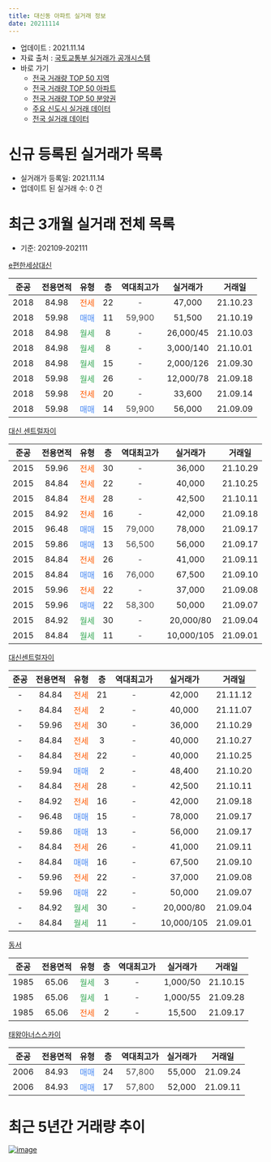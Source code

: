 ```yaml
---
title: 대신동 아파트 실거래 정보
date: 20211114
---
```


* 업데이트 : 2021.11.14
* 자료 출처 : [국토교통부 실거래가 공개시스템](http://rt.molit.go.kr)
* 바로 가기
    * [전국 거래량 TOP 50 지역](https://apt-info.github.io/apt-trade-info/tr)
    * [전국 거래량 TOP 50 아파트](https://apt-info.github.io/apt-trade-info/ta)
    * [전국 거래량 TOP 50 분양권](https://apt-info.github.io/apt-trade-info/tb)
    * [주요 신도시 실거래 데이터](https://apt-info.github.io/apt-trade-info/newtown)
    * [전국 실거래 데이터](https://apt-info.github.io/apt-trade-info/all)



<script async src="https://pagead2.googlesyndication.com/pagead/js/adsbygoogle.js"></script>
<!-- 기본광고 -->
<ins class="adsbygoogle"
     style="display:block"
     data-ad-client="ca-pub-1142216861245946"
     data-ad-slot="4805727019"
     data-ad-format="auto"
     data-full-width-responsive="true"></ins>
<script>
     (adsbygoogle = window.adsbygoogle || []).push({});
</script>


# 신규 등록된 실거래가 목록

* 실거래가 등록일: 2021.11.14
* 업데이트 된 실거래 수: 0 건




<script async src="https://pagead2.googlesyndication.com/pagead/js/adsbygoogle.js"></script>
<!-- 기본광고 -->
<ins class="adsbygoogle"
     style="display:block"
     data-ad-client="ca-pub-1142216861245946"
     data-ad-slot="4805727019"
     data-ad-format="auto"
     data-full-width-responsive="true"></ins>
<script>
     (adsbygoogle = window.adsbygoogle || []).push({});
</script>


# 최근 3개월 실거래 전체 목록
* 기준: 202109-202111


[e편한세상대신](https://search.naver.com/search.naver?query=e%ED%8E%B8%ED%95%9C%EC%84%B8%EC%83%81%EB%8C%80%EC%8B%A0)

|준공|전용면적|유형|층|역대최고가|실거래가|거래일|
|:---:|:---:|:---:|:---:|:---:|:---:|:---:|
|2018|84.98|<span style="color:#FF5A00">전세</span>|22|<span style="color:#444444">-</span>|47,000|21.10.23|
|2018|59.98|<span style="color:#4285F3">매매</span>|11|<span style="color:#444444">59,900</span>|51,500|21.10.19|
|2018|84.98|<span style="color:#34A853">월세</span>|8|<span style="color:#444444">-</span>|26,000/45|21.10.03|
|2018|84.98|<span style="color:#34A853">월세</span>|8|<span style="color:#444444">-</span>|3,000/140|21.10.01|
|2018|84.98|<span style="color:#34A853">월세</span>|15|<span style="color:#444444">-</span>|2,000/126|21.09.30|
|2018|59.98|<span style="color:#34A853">월세</span>|26|<span style="color:#444444">-</span>|12,000/78|21.09.18|
|2018|59.98|<span style="color:#FF5A00">전세</span>|20|<span style="color:#444444">-</span>|33,600|21.09.14|
|2018|59.98|<span style="color:#4285F3">매매</span>|14|<span style="color:#444444">59,900</span>|56,000|21.09.09|

[대신 센트럴자이](https://search.naver.com/search.naver?query=%EB%8C%80%EC%8B%A0+%EC%84%BC%ED%8A%B8%EB%9F%B4%EC%9E%90%EC%9D%B4)

|준공|전용면적|유형|층|역대최고가|실거래가|거래일|
|:---:|:---:|:---:|:---:|:---:|:---:|:---:|
|2015|59.96|<span style="color:#FF5A00">전세</span>|30|<span style="color:#444444">-</span>|36,000|21.10.29|
|2015|84.84|<span style="color:#FF5A00">전세</span>|22|<span style="color:#444444">-</span>|40,000|21.10.25|
|2015|84.84|<span style="color:#FF5A00">전세</span>|28|<span style="color:#444444">-</span>|42,500|21.10.11|
|2015|84.92|<span style="color:#FF5A00">전세</span>|16|<span style="color:#444444">-</span>|42,000|21.09.18|
|2015|96.48|<span style="color:#4285F3">매매</span>|15|<span style="color:#444444">79,000</span>|78,000|21.09.17|
|2015|59.86|<span style="color:#4285F3">매매</span>|13|<span style="color:#444444">56,500</span>|56,000|21.09.17|
|2015|84.84|<span style="color:#FF5A00">전세</span>|26|<span style="color:#444444">-</span>|41,000|21.09.11|
|2015|84.84|<span style="color:#4285F3">매매</span>|16|<span style="color:#444444">76,000</span>|67,500|21.09.10|
|2015|59.96|<span style="color:#FF5A00">전세</span>|22|<span style="color:#444444">-</span>|37,000|21.09.08|
|2015|59.96|<span style="color:#4285F3">매매</span>|22|<span style="color:#444444">58,300</span>|50,000|21.09.07|
|2015|84.92|<span style="color:#34A853">월세</span>|30|<span style="color:#444444">-</span>|20,000/80|21.09.04|
|2015|84.84|<span style="color:#34A853">월세</span>|11|<span style="color:#444444">-</span>|10,000/105|21.09.01|

[대신센트럴자이](https://search.naver.com/search.naver?query=%EB%8C%80%EC%8B%A0%EC%84%BC%ED%8A%B8%EB%9F%B4%EC%9E%90%EC%9D%B4)

|준공|전용면적|유형|층|역대최고가|실거래가|거래일|
|:---:|:---:|:---:|:---:|:---:|:---:|:---:|
|-|84.84|<span style="color:#FF5A00">전세</span>|21|<span style="color:#444444">-</span>|42,000|21.11.12|
|-|84.84|<span style="color:#FF5A00">전세</span>|2|<span style="color:#444444">-</span>|40,000|21.11.07|
|-|59.96|<span style="color:#FF5A00">전세</span>|30|<span style="color:#444444">-</span>|36,000|21.10.29|
|-|84.84|<span style="color:#FF5A00">전세</span>|3|<span style="color:#444444">-</span>|40,000|21.10.27|
|-|84.84|<span style="color:#FF5A00">전세</span>|22|<span style="color:#444444">-</span>|40,000|21.10.25|
|-|59.94|<span style="color:#4285F3">매매</span>|2|<span style="color:#444444">-</span>|48,400|21.10.20|
|-|84.84|<span style="color:#FF5A00">전세</span>|28|<span style="color:#444444">-</span>|42,500|21.10.11|
|-|84.92|<span style="color:#FF5A00">전세</span>|16|<span style="color:#444444">-</span>|42,000|21.09.18|
|-|96.48|<span style="color:#4285F3">매매</span>|15|<span style="color:#444444">-</span>|78,000|21.09.17|
|-|59.86|<span style="color:#4285F3">매매</span>|13|<span style="color:#444444">-</span>|56,000|21.09.17|
|-|84.84|<span style="color:#FF5A00">전세</span>|26|<span style="color:#444444">-</span>|41,000|21.09.11|
|-|84.84|<span style="color:#4285F3">매매</span>|16|<span style="color:#444444">-</span>|67,500|21.09.10|
|-|59.96|<span style="color:#FF5A00">전세</span>|22|<span style="color:#444444">-</span>|37,000|21.09.08|
|-|59.96|<span style="color:#4285F3">매매</span>|22|<span style="color:#444444">-</span>|50,000|21.09.07|
|-|84.92|<span style="color:#34A853">월세</span>|30|<span style="color:#444444">-</span>|20,000/80|21.09.04|
|-|84.84|<span style="color:#34A853">월세</span>|11|<span style="color:#444444">-</span>|10,000/105|21.09.01|

[동서](https://search.naver.com/search.naver?query=%EB%8F%99%EC%84%9C)

|준공|전용면적|유형|층|역대최고가|실거래가|거래일|
|:---:|:---:|:---:|:---:|:---:|:---:|:---:|
|1985|65.06|<span style="color:#34A853">월세</span>|3|<span style="color:#444444">-</span>|1,000/50|21.10.15|
|1985|65.06|<span style="color:#34A853">월세</span>|1|<span style="color:#444444">-</span>|1,000/55|21.09.28|
|1985|65.06|<span style="color:#FF5A00">전세</span>|2|<span style="color:#444444">-</span>|15,500|21.09.17|

[태왕아너스스카이](https://search.naver.com/search.naver?query=%ED%83%9C%EC%99%95%EC%95%84%EB%84%88%EC%8A%A4%EC%8A%A4%EC%B9%B4%EC%9D%B4)

|준공|전용면적|유형|층|역대최고가|실거래가|거래일|
|:---:|:---:|:---:|:---:|:---:|:---:|:---:|
|2006|84.93|<span style="color:#4285F3">매매</span>|24|<span style="color:#444444">57,800</span>|55,000|21.09.24|
|2006|84.93|<span style="color:#4285F3">매매</span>|17|<span style="color:#444444">57,800</span>|52,000|21.09.11|



<script async src="https://pagead2.googlesyndication.com/pagead/js/adsbygoogle.js"></script>
<!-- 기본광고 -->
<ins class="adsbygoogle"
     style="display:block"
     data-ad-client="ca-pub-1142216861245946"
     data-ad-slot="4805727019"
     data-ad-format="auto"
     data-full-width-responsive="true"></ins>
<script>
     (adsbygoogle = window.adsbygoogle || []).push({});
</script>


# 최근 5년간 거래량 추이


<div style="width:100%;">
    <canvas id="deal_progress" height="200"></canvas>
</div>

<script>
new Chart(document.getElementById("deal_progress"), {
    type: 'line',
    data: {
        labels: ['16.01','16.02','16.03','16.04','16.05','16.06','16.07','16.08','16.09','16.10','16.11','16.12','17.01','17.02','17.03','17.04','17.05','17.06','17.07','17.08','17.09','17.10','17.11','17.12','18.01','18.02','18.03','18.04','18.05','18.06','18.07','18.08','18.09','18.10','18.11','18.12','19.01','19.02','19.03','19.04','19.05','19.06','19.07','19.08','19.09','19.10','19.11','19.12','20.01','20.02','20.03','20.04','20.05','20.06','20.07','20.08','20.09','20.10','20.11','20.12','21.01','21.02','21.03','21.04','21.05','21.06','21.07','21.08','21.09','21.10','21.11'],
        datasets: [{
            label: '매매/분양권',
            data: [120,52,20,21,9,6,10,8,12,24,17,10,6,11,12,15,25,30,42,17,12,10,9,12,14,31,29,13,16,21,9,34,31,9,13,6,11,11,7,6,6,10,12,11,15,7,19,20,12,24,8,6,14,44,35,27,28,58,32,24,4,14,9,3,3,7,7,5,11,2,0],
            borderColor: "rgba(66, 133, 243, 1)",
            backgroundColor: "rgba(66, 133, 243, 0.05)",
            borderWidth: 1,
            pointRadius: 0,
            fill: false,
            lineTension: 0
        },{
            label: '전/월세',
            data: [9,4,7,2,2,6,7,5,3,5,3,7,5,5,13,18,12,18,8,9,8,12,11,12,13,14,8,7,18,21,26,43,42,28,20,6,17,21,17,17,11,11,12,10,9,12,10,7,16,15,8,14,14,14,21,22,14,23,25,11,16,12,9,14,12,12,13,8,15,11,2],
            borderColor: "rgba(255, 90, 0, 1)",
            backgroundColor: "rgba(255, 90, 0, 0.05)",
            borderWidth: 1,
            pointRadius: 0,
            fill: false,
            lineTension: 0
        },{
            label: '합계',
            data: [129,56,27,23,11,12,17,13,15,29,20,17,11,16,25,33,37,48,50,26,20,22,20,24,27,45,37,20,34,42,35,77,73,37,33,12,28,32,24,23,17,21,24,21,24,19,29,27,28,39,16,20,28,58,56,49,42,81,57,35,20,26,18,17,15,19,20,13,26,13,2],
            borderColor: "rgba(0, 0, 0, 1)",
            backgroundColor: "rgba(0, 0, 0, 0.03)",
            borderWidth: 0.1,
            pointRadius: 0,
            fill: true,
            lineTension: 0
        }
        ]
    },
    options: {
        responsive: true,
        title: {
            display: false
        },
        tooltips: {
            mode: 'index',
            intersect: false
        },
        hover: {
            mode: 'nearest',
            intersect: true
        },
        scales: {
            xAxes: [{
                display: true,
                scaleLabel: {
                    display: true,
                    labelString: '년/월'
                }
            }],
            yAxes: [{
                display: true,
                ticks: {
                    suggestedMin: 0,
                },
                scaleLabel: {
                    display: true,
                    labelString: '실거래 수'
                }
            }]
        }
    }
});

</script>


[![image](https://apt-info.github.io/images/2020-01-03-apt-trade-info/1024x500.png)](https://play.google.com/store/apps/details?id=com.aptinfo.apttradeinfo)

